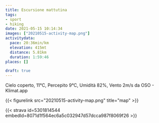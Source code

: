 ```yaml
---
title: Escursione mattutina 
tags:
- sport
- hiking
date: 2021-05-15 10:14:34
images: ["20210515-activity-map.png"]
activitydata:
  pace: 20:36min/km
  elevation: 415mt
  distance: 5.81km
  duration: 1:59:46
places: []

draft: true
---
```


Cielo coperto, 11°C, Percepito 9°C, Umidità 82%, Vento 2m/s da OSO - Klimat.app

<!--more-->




{{< figurelink src="20210515-activity-map.png" title="map" >}}


{{< strava id=5301814544 embedId=8071d1f564ec6a5c032947d57dcca987f8069f26 >}}